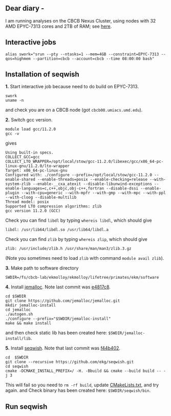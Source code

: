 Dear diary -
---

I am running analyses on the CBCB Nexus Cluster, using nodes with 32 AMD EPYC-7313 cores and 2TB of RAM; see [here](https://wiki.umiacs.umd.edu/umiacs/index.php/Nexus/CBCB).

Interactive jobs
---
```
alias swork="srun --pty --ntasks=1 --mem=4GB --constraint=EPYC-7313 --qos=highmem --partition=cbcb --account=cbcb --time 08:00:00 bash"
```

Installation of seqwish
---
**1.** Start interactive job because need to do build on EPYC-7313.
```
swork
uname -n
```
and check you are on a CBCB node (got `cbcb00.umiacs.umd.edu`).

**2.** Switch gcc version.
```
module load gcc/11.2.0
gcc -v
```
gives
```
Using built-in specs.
COLLECT_GCC=gcc
COLLECT_LTO_WRAPPER=/opt/local/stow/gcc-11.2.0/libexec/gcc/x86_64-pc-linux-gnu/11.2.0/lto-wrapper
Target: x86_64-pc-linux-gnu
Configured with: ./configure --prefix=/opt/local/stow/gcc-11.2.0 --enable-shared --enable-threads=posix --enable-checking=release --with-system-zlib --enable-__cxa_atexit --disable-libunwind-exceptions --enable-languages=c,c++,objc,obj-c++,fortran --disable-dssi --enable-plugin --with-cpu=generic --with-mpfr --with-gmp --with-mpc --with-ppl --with-cloog --disable-multilib
Thread model: posix
Supported LTO compression algorithms: zlib
gcc version 11.2.0 (GCC)
```
Check you can find `libdl` by typing `whereis libdl`, which should give 
```
libdl: /usr/lib64/libdl.so /usr/lib64/libdl.a
```
Check you can find `zlib` by typing `whereis zlip`, which should give
```
zlib: /usr/include/zlib.h /usr/share/man/man3/zlib.3.gz
```
(Note you sometimes need to load `zlib` with command `module avail zlib`).

**3.** Make path to software directory
```
SWDIR=/fs/cbcb-lab/ekmolloy/ekmolloy/lifetree/primates/ekm/software
```

**4.** Install [jemalloc](https://jemalloc.net). Note last commit was [e4817c8](https://github.com/jemalloc/jemalloc/commit/e4817c8d89a2a413e835c4adeab5c5c4412f9235).
```
cd $SWDIR
git clone https://github.com/jemalloc/jemalloc.git
mkdir jemalloc-install
cd jemalloc
./autogen.sh
./configure --prefix="$SWDIR/jemalloc-install"
make && make install
```
and then check static lib has been created here: `$SWDIR/jemalloc-install/lib`.

**5.** Install [seqwish](https://github.com/ekg/seqwish.git). Note that last commit was [f44b402](https://github.com/ekg/seqwish/commit/f44b402f0c2e02988d431d9b2e5eba9727cf93a9).
```
cd  $SWDIR
git clone --recursive https://github.com/ekg/seqwish.git
cd seqwish
cmake -DCMAKE_INSTALL_PREFIX=/ -H. -Bbuild && cmake --build build -- -j 3
```
This will fail so you need to `rm -rf build`, update [CMakeLists.txt](./software/seqwish_CMakeLists.txt), and try again. and Check binary has been created here: `$SWDIR/seqwish/bin`.

Run seqwish
---
